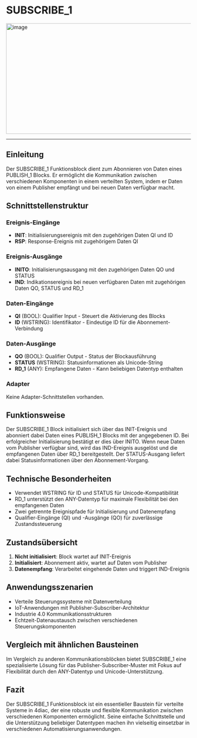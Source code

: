 # SUBSCRIBE_1

<img width="1067" height="302" alt="image" src="https://github.com/user-attachments/assets/952821fc-318a-4f24-8140-74d1dc6759eb" />

* * * * * * * * * *

## Einleitung
Der SUBSCRIBE_1 Funktionsblock dient zum Abonnieren von Daten eines PUBLISH_1 Blocks. Er ermöglicht die Kommunikation zwischen verschiedenen Komponenten in einem verteilten System, indem er Daten von einem Publisher empfängt und bei neuen Daten verfügbar macht.

## Schnittstellenstruktur

### **Ereignis-Eingänge**
- **INIT**: Initialisierungsereignis mit den zugehörigen Daten QI und ID
- **RSP**: Response-Ereignis mit zugehörigem Daten QI

### **Ereignis-Ausgänge**
- **INITO**: Initialisierungsausgang mit den zugehörigen Daten QO und STATUS
- **IND**: Indikationsereignis bei neuen verfügbaren Daten mit zugehörigen Daten QO, STATUS und RD_1

### **Daten-Eingänge**
- **QI** (BOOL): Qualifier Input - Steuert die Aktivierung des Blocks
- **ID** (WSTRING): Identifikator - Eindeutige ID für die Abonnement-Verbindung

### **Daten-Ausgänge**
- **QO** (BOOL): Qualifier Output - Status der Blockausführung
- **STATUS** (WSTRING): Statusinformationen als Unicode-String
- **RD_1** (ANY): Empfangene Daten - Kann beliebigen Datentyp enthalten

### **Adapter**
Keine Adapter-Schnittstellen vorhanden.

## Funktionsweise
Der SUBSCRIBE_1 Block initialisiert sich über das INIT-Ereignis und abonniert dabei Daten eines PUBLISH_1 Blocks mit der angegebenen ID. Bei erfolgreicher Initialisierung bestätigt er dies über INITO. Wenn neue Daten vom Publisher verfügbar sind, wird das IND-Ereignis ausgelöst und die empfangenen Daten über RD_1 bereitgestellt. Der STATUS-Ausgang liefert dabei Statusinformationen über den Abonnement-Vorgang.

## Technische Besonderheiten
- Verwendet WSTRING für ID und STATUS für Unicode-Kompatibilität
- RD_1 unterstützt den ANY-Datentyp für maximale Flexibilität bei den empfangenen Daten
- Zwei getrennte Ereignispfade für Initialisierung und Datenempfang
- Qualifier-Eingänge (QI) und -Ausgänge (QO) für zuverlässige Zustandssteuerung

## Zustandsübersicht
1. **Nicht initialisiert**: Block wartet auf INIT-Ereignis
2. **Initialisiert**: Abonnement aktiv, wartet auf Daten vom Publisher
3. **Datenempfang**: Verarbeitet eingehende Daten und triggert IND-Ereignis

## Anwendungsszenarien
- Verteile Steuerungssysteme mit Datenverteilung
- IoT-Anwendungen mit Publisher-Subscriber-Architektur
- Industrie 4.0 Kommunikationsstrukturen
- Echtzeit-Datenaustausch zwischen verschiedenen Steuerungskomponenten

## Vergleich mit ähnlichen Bausteinen
Im Vergleich zu anderen Kommunikationsblöcken bietet SUBSCRIBE_1 eine spezialisierte Lösung für das Publisher-Subscriber-Muster mit Fokus auf Flexibilität durch den ANY-Datentyp und Unicode-Unterstützung.

## Fazit
Der SUBSCRIBE_1 Funktionsblock ist ein essentieller Baustein für verteilte Systeme in 4diac, der eine robuste und flexible Kommunikation zwischen verschiedenen Komponenten ermöglicht. Seine einfache Schnittstelle und die Unterstützung beliebiger Datentypen machen ihn vielseitig einsetzbar in verschiedenen Automatisierungsanwendungen.
